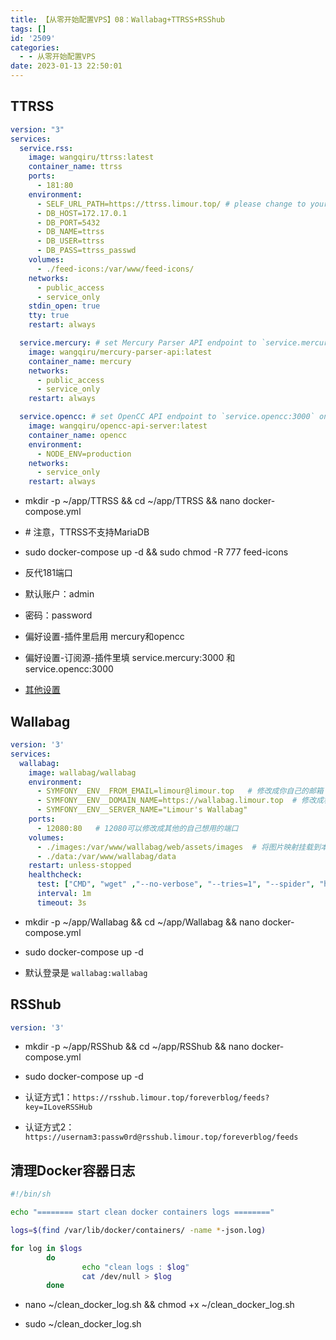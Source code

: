 ```yaml
---
title: 【从零开始配置VPS】08：Wallabag+TTRSS+RSShub
tags: []
id: '2509'
categories:
  - - 从零开始配置VPS
date: 2023-01-13 22:50:01
---
```


## TTRSS

```yml
version: "3"
services:
  service.rss:
    image: wangqiru/ttrss:latest
    container_name: ttrss
    ports:
      - 181:80
    environment:
      - SELF_URL_PATH=https://ttrss.limour.top/ # please change to your own domain
      - DB_HOST=172.17.0.1
      - DB_PORT=5432
      - DB_NAME=ttrss
      - DB_USER=ttrss
      - DB_PASS=ttrss_passwd
    volumes:
      - ./feed-icons:/var/www/feed-icons/
    networks:
      - public_access
      - service_only
    stdin_open: true
    tty: true
    restart: always

  service.mercury: # set Mercury Parser API endpoint to `service.mercury:3000` on TTRSS plugin setting page
    image: wangqiru/mercury-parser-api:latest
    container_name: mercury
    networks:
      - public_access
      - service_only
    restart: always

  service.opencc: # set OpenCC API endpoint to `service.opencc:3000` on TTRSS plugin setting page
    image: wangqiru/opencc-api-server:latest
    container_name: opencc
    environment:
      - NODE_ENV=production
    networks:
      - service_only
    restart: always

```

*   mkdir -p ~/app/TTRSS && cd ~/app/TTRSS && nano docker-compose.yml

*   \# 注意，TTRSS不支持MariaDB

*   sudo docker-compose up -d && sudo chmod -R 777 feed-icons

*   反代181端口

*   默认账户：admin

*   密码：password

*   偏好设置-插件里启用 mercury和opencc

*   偏好设置-订阅源-插件里填 service.mercury:3000 和 service.opencc:3000

*   [其他设置](https://wzfou.com/ttrss-docker/) 

## Wallabag

```yml
version: '3'
services:
  wallabag:
    image: wallabag/wallabag
    environment:
      - SYMFONY__ENV__FROM_EMAIL=limour@limour.top   # 修改成你自己的邮箱
      - SYMFONY__ENV__DOMAIN_NAME=https://wallabag.limour.top  # 修改成稍后要反向代理的域名
      - SYMFONY__ENV__SERVER_NAME="Limour's Wallabag"
    ports:
      - 12080:80   # 12080可以修改成其他的自己想用的端口
    volumes:
      - ./images:/var/www/wallabag/web/assets/images  # 将图片映射挂载到本地，这样docker停止了，数据不会丢失
      - ./data:/var/www/wallabag/data
    restart: unless-stopped
    healthcheck:
      test: ["CMD", "wget" ,"--no-verbose", "--tries=1", "--spider", "http://localhost"]
      interval: 1m
      timeout: 3s
```

*   mkdir -p ~/app/Wallabag && cd ~/app/Wallabag && nano docker-compose.yml

*   sudo docker-compose up -d

*   默认登录是 `wallabag:wallabag`

## RSShub

```yml
version: '3'

```

*   mkdir -p ~/app/RSShub && cd ~/app/RSShub && nano docker-compose.yml

*   sudo docker-compose up -d

*   认证方式1：`https://rsshub.limour.top/foreverblog/feeds?key=ILoveRSSHub`

*   认证方式2：`https://usernam3:passw0rd@rsshub.limour.top/foreverblog/feeds`

## 清理Docker容器日志

```sh
#!/bin/sh 

echo "======== start clean docker containers logs ========"  

logs=$(find /var/lib/docker/containers/ -name *-json.log)  

for log in $logs  
        do  
                echo "clean logs : $log"  
                cat /dev/null > $log  
        done  

```

*   nano ~/clean\_docker\_log.sh && chmod +x ~/clean\_docker\_log.sh

*   sudo ~/clean\_docker\_log.sh